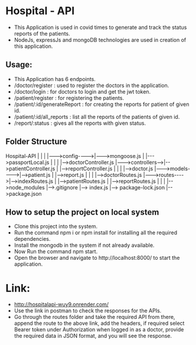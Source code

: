 # Hospital - API
* This Application is used in covid times to generate and track the status reports of the patients.
* NodeJs, expressJs and mongoDB technologies are used in creation of this application.
## Usage:
* This Application has 6 endpoints.
* /doctor/register : used to register the doctors in the application.
* /doctor/login : for doctors to login and get the jwt token.
* /patient/register : for registering the patients.
* /patient/:id/generateReport : for creating the reports for patient of given id.
* /patient/:id/all_reports : list all the reports of the patients of given id.
* /report/:status : gives all the reports with given status.
## Folder Structure

Hospital-API
    |
    |
    |
    |--->config---->|--->mongoose.js
    |               |--->passportLocal.js
    |
    |
    |                  |-->doctorController.js
    |--->controllers-->|-->patientController.js
    |                  |-->reportController.js
    |
    |
    |               |-->doctor.js
    |--->models---->|-->patient.js
    |               |-->report.js
    |
    |
    |               |-->doctorRoutes.js
    |--->routes---->|-->indexRoutes.js
    |               |-->patientRoutes.js
    |               |-->reportRoutes.js
    |
    |
    |
    |-->node_modules
    |-->.gitignore
    |--> index.js
    |--> package-lock.json
    |-->package.json

## How to setup the project on local system
* Clone this project into the system.
* Run the command npm i or npm install for installing all the required dependencies.
* Install the mongodb in the system if not already available.
* Now Run the command npm start.
* Open the browser and navigate to http://localhost:8000/ to start the application.

# Link:

* http://hospitalapi-wuy9.onrender.com/
* Use the link in postman to check the responses for the APIs.
* Go through the routes folder and take the required API from there, append the route to the above link, add the headers, if required select Bearer token under Authorization when logged in as a doctor, provide the required data in JSON format, and you will see the response.